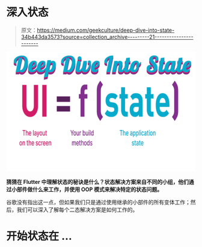 # 深入状态

> 原文：<https://medium.com/geekculture/deep-dive-into-state-34b443da3573?source=collection_archive---------21----------------------->

![](img/e72f21e7eec0b94f20853ab7cbe155c0.png)

**猜猜在 Flutter 中理解状态的秘诀是什么？状态解决方案来自不同的小组，他们通过小部件做什么来工作，并使用 OOP 模式来解决特定的状态问题。**

谷歌没有指出这一点，但如果我们只是通过使用继承的小部件的所有变体工作；然后，我们可以深入了解每个二态解决方案是如何工作的。

# **开始状态在** …